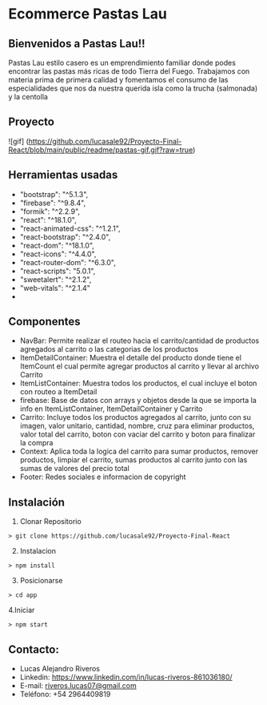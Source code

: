 # Ecommerce Pastas Lau
## Bienvenidos a Pastas Lau!!
Pastas Lau estilo casero es un emprendimiento familiar donde podes encontrar las pastas más ricas de todo Tierra del Fuego. Trabajamos con materia prima de primera calidad y fomentamos el consumo de las especialidades que nos da nuestra querida isla como la trucha (salmonada) y la centolla
## Proyecto 

![gif] (https://github.com/lucasale92/Proyecto-Final-React/blob/main/public/readme/pastas-gif.gif?raw=true)


## Herramientas usadas
* "bootstrap": "^5.1.3",
* "firebase": "^9.8.4",
* "formik": "^2.2.9",
* "react": "^18.1.0",
* "react-animated-css": "^1.2.1",
* "react-bootstrap": "^2.4.0",
* "react-dom": "^18.1.0",
* "react-icons": "^4.4.0",
* "react-router-dom": "^6.3.0",
* "react-scripts": "5.0.1",
* "sweetalert": "^2.1.2",
* "web-vitals": "^2.1.4"
* 
## Componentes

- NavBar: Permite realizar el routeo hacia el carrito/cantidad de productos agregados al carrito o las categorias de los productos
- ItemDetailContainer: Muestra el detalle del producto donde tiene el ItemCount el cual permite agregar productos al carrito y llevar al archivo Carrito
- ItemListContainer: Muestra todos los productos, el cual incluye el boton con routeo a ItemDetail
- firebase: Base de datos con arrays y objetos desde la que se importa la info en ItemListContainer, ItemDetailContainer y Carrito
- Carrito: Incluye todos los productos agregados al carrito, junto con su imagen, valor unitario, cantidad, nombre, cruz para eliminar productos, valor total del carrito, boton con vaciar del carrito y boton para finalizar la compra
- Context: Aplica toda la logica del carrito para sumar productos, remover productos, limpiar el carrito, sumas productos al carrito junto con las sumas de valores del precio total
- Footer: Redes sociales e informacion de copyright
## Instalación
1. Clonar Repositorio
```
> git clone https://github.com/lucasale92/Proyecto-Final-React
```
2. Instalacion
```
> npm install
```
3. Posicionarse
```
> cd app
```
4.Iniciar
```
> npm start
```
## Contacto: 
* Lucas Alejandro Riveros
* Linkedin: https://www.linkedin.com/in/lucas-riveros-861036180/
* E-mail: riveros.lucas07@gmail.com
* Teléfono: +54 2964409819
